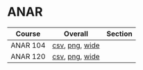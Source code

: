 # ANAR

| Course | Overall | Section |
| ------ | ------- | ------- |
| ANAR 104 | [csv](https://github.com/UCSD-Historical-Enrollment-Data/2025Summer2/blob/main/overall/ANAR%20104.csv), [png](https://raw.githubusercontent.com/UCSD-Historical-Enrollment-Data/2025Summer2/main/plot_overall/ANAR%20104.png), [wide](https://raw.githubusercontent.com/UCSD-Historical-Enrollment-Data/2025Summer2/main/plot_overall_wide/ANAR%20104.png) |  |
| ANAR 120 | [csv](https://github.com/UCSD-Historical-Enrollment-Data/2025Summer2/blob/main/overall/ANAR%20120.csv), [png](https://raw.githubusercontent.com/UCSD-Historical-Enrollment-Data/2025Summer2/main/plot_overall/ANAR%20120.png), [wide](https://raw.githubusercontent.com/UCSD-Historical-Enrollment-Data/2025Summer2/main/plot_overall_wide/ANAR%20120.png) |  |
